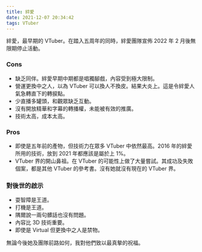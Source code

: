 ```yaml
---
title: 絆愛
date: 2021-12-07 20:34:42
tags: VTuber
---
```

絆愛，最早期的 VTuber。在踏入五周年的同時，絆愛團隊宣佈 2022 年 2 月後無限期停止活動。

### Cons
* 缺乏同伴。絆愛早期中期都是唱獨腳戲，內容受到極大限制。
* 營運更換中之人，以為 VTuber 可以換人不換皮。結果大炎上。這是令絆愛人氣急轉直下的轉捩點。
* 少直播多罐頭，和觀眾缺乏互動。
* 沒有開放精華和字幕的轉播權，未能被有效的推廣。
* 技術太高，成本太高。

### Pros
* 即使是五年前的產物，但技術力在眾多 VTuber 中依然最高。2016 年的絆愛所用的技術，放到 2021 年都應該是屬於上 1%。
* VTuber 界的開山鼻祖。在 VTuber 的可能性上做了大量嘗試。其成功及失敗個案，都是其他 VTuber 的參考書。沒有她就沒有現在的 VTuber 界。

### 對後世的啟示
* 耍智障是王道。
* 打機是王道。
* 隅爾說一兩句髒話也沒有問題。
* 內容比 3D 技術重要。
* 即使是 Virtual 但更換中之人是禁物。

無論今後她及團隊前路如何，我對他們致以最真摰的祝福。
